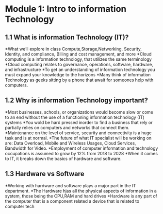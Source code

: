 # Module 1: Intro to information Technology
## 1.1 What is information Technology (IT)?
*What we’ll explore in class Compute,Storage,Networking, Security, Identity, and compliance, Billing and cost management, and more 
*Cloud computing is a information technology, that utilizes the same terminology
*Cloud computing relates to governance, operations, software, hardware, and infrastructure
*To get an understanding of information technology you must expand your knowledge to the horizons
 *Many think of information Technology as geeks sitting by a phone that await for someones help with computers.
## 1.2 Why is information Technology important?
*Most businesses, schools, or organizations would become slow or come to an end without the use of a functioning information technology (IT) systems 
*You wold be hard pressed inorder to find a business that rely or partially relies on computers and networks that connect them.
*Maintenance on the level of service, security and connectivity is a huge task and is at normal.
*The future of what IT specialist will be working on are: Data Overload, Mobile and Wireless Usages, Cloud Services, Bandwidth for Video.
*Employment of computer information and technology occupations is assumed to grow by 12% from 2018 to 2028
*When it comes to IT, it breaks down the basics of hardware and software.
## 1.3 Hardware vs Software
*Working with hardware and software plays a major part in the IT department.
*The Hardware hjas all the physical aspects of information in a system, those being the CPU,RAM and hard drives 
*Hardware is any part of the computer that is a component related a device that is related to computer tech

